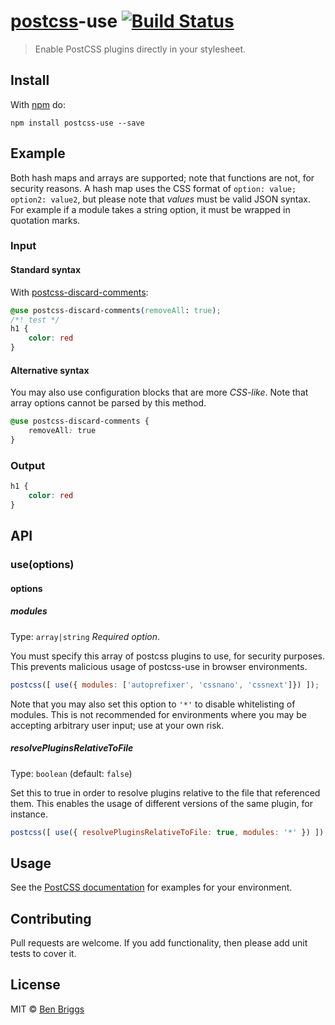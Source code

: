 # [postcss][postcss]-use [![Build Status](https://travis-ci.org/postcss/postcss-use.svg?branch=master)][ci]

> Enable PostCSS plugins directly in your stylesheet.

## Install

With [npm](https://npmjs.org/package/postcss-use) do:

```
npm install postcss-use --save
```

## Example

Both hash maps and arrays are supported; note that functions are not, for
security reasons. A hash map uses the CSS format of
`option: value; option2: value2`, but please note that *values* must be valid
JSON syntax. For example if a module takes a string option, it must be wrapped
in quotation marks.

### Input

#### Standard syntax

With [postcss-discard-comments]:

```css
@use postcss-discard-comments(removeAll: true);
/*! test */
h1 {
    color: red
}
```

#### Alternative syntax

You may also use configuration blocks that are more *CSS-like*. Note that array
options cannot be parsed by this method.

```css
@use postcss-discard-comments {
    removeAll: true
}
```

### Output

```css
h1 {
    color: red
}
```

## API

### use(options)

#### options

##### modules

Type: `array|string`
*Required option*.

You must specify this array of postcss plugins to use, for security purposes.
This prevents malicious usage of postcss-use in browser environments.

```js
postcss([ use({ modules: ['autoprefixer', 'cssnano', 'cssnext']}) ]);
```

Note that you may also set this option to `'*'` to disable whitelisting of
modules. This is not recommended for environments where you may be accepting
arbitrary user input; use at your own risk.

##### resolvePluginsRelativeToFile

Type: `boolean` (default: `false`)

Set this to true in order to resolve plugins relative to the file that referenced them. This enables the usage of different versions of the same plugin, for instance.

```js
postcss([ use({ resolvePluginsRelativeToFile: true, modules: '*' }) ]);
```

## Usage

See the [PostCSS documentation](https://github.com/postcss/postcss#usage) for
examples for your environment.

## Contributing

Pull requests are welcome. If you add functionality, then please add unit tests
to cover it.

## License

MIT © [Ben Briggs](http://beneb.info)

[ci]:      https://travis-ci.org/postcss/postcss-use
[postcss]: https://github.com/postcss/postcss
[postcss-discard-comments]: https://github.com/ben-eb/postcss-discard-comments
